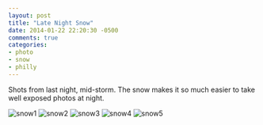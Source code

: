 ```yaml
---
layout: post
title: "Late Night Snow"
date: 2014-01-22 22:20:30 -0500
comments: true
categories: 
- photo
- snow
- philly
---
```


Shots from last night, mid-storm. The snow makes it so much easier to take well exposed photos at night.

<img src="http://farm6.staticflickr.com/5534/12092042896_4cbb62f2e9_c.jpg" alt="snow1">
<img src="http://farm3.staticflickr.com/2857/12092226026_d6c08b6a2d_c.jpg" alt="snow2">
<img src="http://farm6.staticflickr.com/5479/12091789404_f6930f1d5e_c.jpg" alt="snow3">
<img src="http://farm4.staticflickr.com/3681/12091783574_0a47a1d3bb_c.jpg" alt="snow4">
<img src="http://farm4.staticflickr.com/3762/12091366175_a9c72fb39d_c.jpg" alt="snow5">
